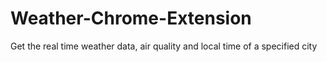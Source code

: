 # Weather-Chrome-Extension
Get the real time weather data, air quality and local time of a specified city 
